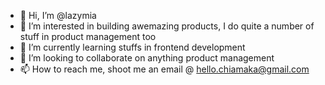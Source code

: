 - 👋 Hi, I’m @lazymia
- 👀 I’m interested in building awemazing products, I do quite a number of stuff in product management too
- 🌱 I’m currently learning stuffs in frontend development
- 💞️ I’m looking to collaborate on anything product management
- 📫 How to reach me, shoot me an email @ hello.chiamaka@gmail.com

<!---
lazymia/lazymia is a ✨ special ✨ repository because its `README.md` (this file) appears on your GitHub profile.
You can click the Preview link to take a look at your changes.
--->
